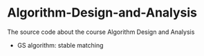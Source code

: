 # Algorithm-Design-and-Analysis
The source code about the course Algorithm Design and Analysis

- GS algorithm: stable matching